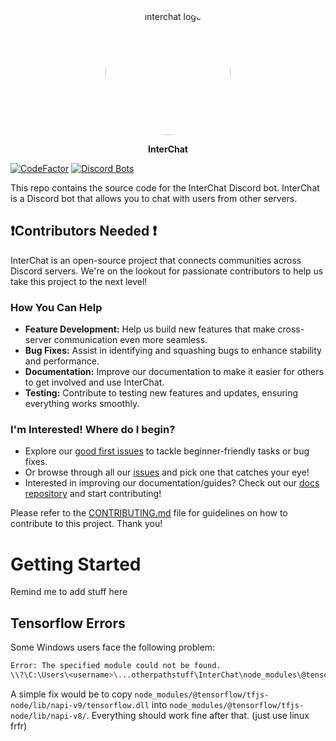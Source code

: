 <p align="center"><img src="https://github.com/user-attachments/assets/33f68c3a-67bc-4653-8578-2ab350ac3a75" alt="interchat logo" style="border-radius: 50%; width: 200px; height: 200px;"></p>

<p align="center"><strong>InterChat</strong></p>

[![CodeFactor](https://www.codefactor.io/repository/github/discord-interchat/interchat/badge)](https://www.codefactor.io/repository/github/discord-interchat/interchat)
[![Discord Bots](https://top.gg/api/widget/servers/769921109209907241.svg/)](https://top.gg/bot/769921109209907241)

This repo contains the source code for the InterChat Discord bot. InterChat is a Discord bot that allows you to chat with users from other servers.

## ❗Contributors Needed ❗

InterChat is an open-source project that connects communities across Discord servers. We're on the lookout for passionate contributors to help us take this project to the next level!

### How You Can Help

- **Feature Development:** Help us build new features that make cross-server communication even more seamless.
- **Bug Fixes:** Assist in identifying and squashing bugs to enhance stability and performance.
- **Documentation:** Improve our documentation to make it easier for others to get involved and use InterChat.
- **Testing:** Contribute to testing new features and updates, ensuring everything works smoothly.

### I'm Interested! Where do I begin?

- Explore our [good first issues](https://github.com/Discord-InterChat/InterChat/contribute) to tackle beginner-friendly tasks or bug fixes.
- Or browse through all our [issues](https://github.com/Discord-InterChat/InterChat/issues) and pick one that catches your eye!
- Interested in improving our documentation/guides? Check out our [docs repository](https://github.com/Discord-InterChat/docs) and start contributing!

Please refer to the [CONTRIBUTING.md](./CONTRIBUTING.md) file for guidelines on how to contribute to this project. Thank you!

# Getting Started

Remind me to add stuff here

## Tensorflow Errors

Some Windows users face the following problem:

```sh
Error: The specified module could not be found.
\\?\C:\Users\<username>\...otherpathstuff\InterChat\node_modules\@tensorflow\tfjs-node\lib\napi-v8\tfjs_binding.node
```

A simple fix would be to copy `node_modules/@tensorflow/tfjs-node/lib/napi-v9/tensorflow.dll` into `node_modules/@tensorflow/tfjs-node/lib/napi-v8/`. Everything should work fine after that. (just use linux frfr)

<!-- 
## Contributing

Please refer to the [CONTRIBUTING.md](./CONTRIBUTING.md) file for guidelines on how to contribute to this project. 
-->
